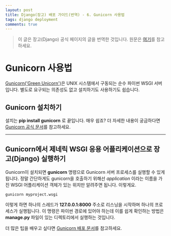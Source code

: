 ```yaml
---
layout: post
title: Django(장고) 배포 가이드(번역) - 6. Gunicorn 사용법
tags: django deployment
comments: true
---
```

  
> 이 글은 장고(Django) 공식 페이지의 글을 번역한 것입니다. 원문은 [여기](https://docs.djangoproject.com/en/2.0/howto/deployment/wsgi/gunicorn/)를 참고하세요.  
    
# Gunicorn 사용법
  
[Gunicorn('Green Unicorn')](http://gunicorn.org/)은 UNIX 시스템에서 구동되는 순수 파이썬 WSGI 서버입니다. 별도로 요구되는 의존성도 없고 설치하기도 사용하기도 쉽습니다.   
  
## Gunicorn 설치하기
설치는 **pip install gunicorn** 로 끝입니다. 매우 쉽죠? 더 자세한 내용이 궁금하다면 [Gunicorn 공식 문서](http://docs.gunicorn.org/en/latest/install.html)를 참고하세요.  
  
---
  
## Gunicorn에서 제네릭 WSGI 응용 어플리케이션으로 장고(Django) 실행하기
Gunicorn이 설치되면 **gunicorn** 명령으로 Gunicorn 서버 프로세스를 실행할 수 있게 됩니다. 정말 간단하게도 gunicorn을 호출하기 위해선 *application* 이라는 이름을 가진 WSGI 어플리케이션 객체가 있는 위치만 알려주면 됩니다. 이렇게요.  
  
~~~
gunicorn myproject.wsgi
~~~
  
이렇게 하면 하나의 스레드가 **127.0.0.1:8000** 주소로 리스닝을 시작하며 하나의 프로세스가 실행됩니다. 이 명령은 파이썬 경로에 있어야 하는데 이를 쉽게 확인하는 방법은 **manage.py** 파일이 있는 디렉토리에서 실행하는 것입니다.  
  
더 많은 팁을 배우고 싶다면 [Gunicorn 배포 문서](http://docs.gunicorn.org/en/latest/deploy.html)를 참고하세요.  
